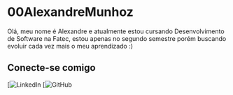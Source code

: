 # 00AlexandreMunhoz

Olá, meu nome é Alexandre e atualmente estou cursando Desenvolvimento de Software na Fatec, estou apenas no segundo semestre porém buscando evoluir cada vez mais o meu aprendizado :)

## Conecte-se comigo

[![LinkedIn](www.linkedin.com/in/alexandre-munhoz-8b51042b6)
[![GitHub](https://github.com/alee-munhoz)
